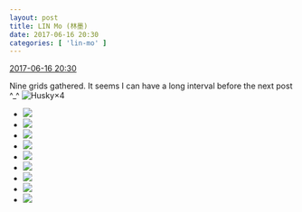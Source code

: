 ```yaml
---
layout: post
title: LIN Mo (林墨)
date: 2017-06-16 20:30
categories: [ 'lin-mo' ]
---
```


<div class="weibo-info">
  <a href="http://weibo.com/6108312042/F87Jja2jD">2017-06-16 20:30</a>
</div>

Nine grids gathered. It seems I can have a long interval before the next post ^_^ ![Husky](http://img.t.sinajs.cn/t4/appstyle/expression/ext/normal/74/moren_hashiqi_org.png)×4

<!-- more -->

<ul class="weibo-pic-list-3">
  <li class="weibo-pic">
    <a href="https://wx4.sinaimg.cn/mw690/006FnQZYgy1fgnbe9aluvj32c02c0x6p.jpg"><img src="https://wx4.sinaimg.cn/thumb150/006FnQZYgy1fgnbe9aluvj32c02c0x6p.jpg" /></a>
  </li>
  <li class="weibo-pic">
    <a href="https://wx3.sinaimg.cn/mw690/006FnQZYgy1fgnbeaovkqj30tz0u0wnj.jpg"><img src="https://wx3.sinaimg.cn/thumb150/006FnQZYgy1fgnbeaovkqj30tz0u0wnj.jpg" /></a>
  </li>
  <li class="weibo-pic">
    <a href="https://wx1.sinaimg.cn/mw690/006FnQZYgy1fgnbef7iilj32c02c0kjm.jpg"><img src="https://wx1.sinaimg.cn/thumb150/006FnQZYgy1fgnbef7iilj32c02c0kjm.jpg" /></a>
  </li>
  <li class="weibo-pic">
    <a href="https://wx4.sinaimg.cn/mw690/006FnQZYgy1fgnbe5ff4ij32c02c0kjl.jpg"><img src="https://wx4.sinaimg.cn/thumb150/006FnQZYgy1fgnbe5ff4ij32c02c0kjl.jpg" /></a>
  </li>
  <li class="weibo-pic">
    <a href="https://wx4.sinaimg.cn/mw690/006FnQZYgy1fgnbek9jprj31ho1zkqv6.jpg"><img src="https://wx4.sinaimg.cn/thumb150/006FnQZYgy1fgnbek9jprj31ho1zkqv6.jpg" /></a>
  </li>
  <li class="weibo-pic">
    <a href="https://wx4.sinaimg.cn/mw690/006FnQZYgy1fgnbeq2eipj31ho1zknpf.jpg"><img src="https://wx4.sinaimg.cn/thumb150/006FnQZYgy1fgnbeq2eipj31ho1zknpf.jpg" /></a>
  </li>
  <li class="weibo-pic">
    <a href="https://wx1.sinaimg.cn/mw690/006FnQZYgy1fgnbesth8tj32c02c01kx.jpg"><img src="https://wx1.sinaimg.cn/thumb150/006FnQZYgy1fgnbesth8tj32c02c01kx.jpg" /></a>
  </li>
  <li class="weibo-pic">
    <a href="https://wx3.sinaimg.cn/mw690/006FnQZYgy1fgnbf3uudrj3241244h75.jpg"><img src="https://wx3.sinaimg.cn/thumb150/006FnQZYgy1fgnbf3uudrj3241244h75.jpg" /></a>
  </li>
  <li class="weibo-pic">
    <a href="https://wx4.sinaimg.cn/mw690/006FnQZYgy1fgnbgduitvj32c02c07wl.jpg"><img src="https://wx4.sinaimg.cn/thumb150/006FnQZYgy1fgnbgduitvj32c02c07wl.jpg" /></a>
  </li>
</ul>
